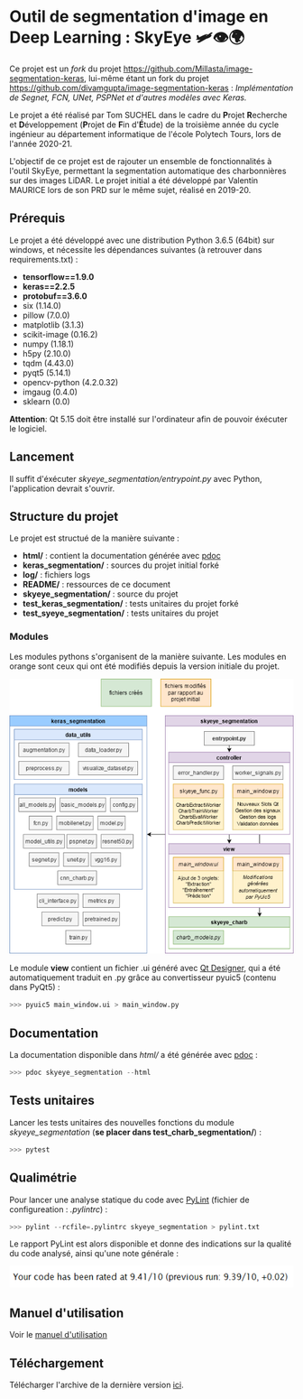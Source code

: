 # Outil de segmentation d'image en Deep Learning : SkyEye :small_airplane::eye::earth_africa:


Ce projet est un *fork* du projet https://github.com/Millasta/image-segmentation-keras, lui-même étant un fork du projet https://github.com/divamgupta/image-segmentation-keras : *Implémentation de Segnet, FCN, UNet, PSPNet et d'autres modèles avec Keras.*

Le projet a été réalisé par Tom SUCHEL dans le cadre du **P**rojet **R**echerche et **D**éveloppement (**P**rojet de **F**in d'**É**tude) de la troisième année du cycle ingénieur au département informatique de l'école Polytech Tours, lors de l'année 2020-21. 

L'objectif de ce projet est de rajouter un ensemble de fonctionnalités à l'outil SkyEye, permettant la segmentation automatique des charbonnières sur des images LiDAR.
Le projet initial a été développé par Valentin MAURICE lors de son PRD sur le même sujet, réalisé en 2019-20.


## Prérequis

Le projet a été développé avec une distribution Python 3.6.5 (64bit) sur windows, et nécessite les dépendances suivantes (à retrouver dans requirements.txt) :

- **tensorflow==1.9.0**
- **keras==2.2.5**
- **protobuf==3.6.0**
- six (1.14.0)
- pillow (7.0.0)
- matplotlib (3.1.3)
- scikit-image (0.16.2)
- numpy (1.18.1)
- h5py (2.10.0)
- tqdm (4.43.0)
- pyqt5 (5.14.1)
- opencv-python (4.2.0.32)
- imgaug (0.4.0)
- sklearn (0.0)

**Attention**: Qt 5.15 doit être installé sur l'ordinateur afin de pouvoir éxécuter le logiciel.

## Lancement

Il suffit d'éxécuter *skyeye_segmentation/entrypoint.py* avec Python, l'application devrait s'ouvrir.



## Structure du projet

Le projet est structué de la manière suivante :

- **html/** : contient la documentation générée avec [pdoc](https://pdoc3.github.io/pdoc/) 
- **keras_segmentation/** : sources du projet initial forké
- **log/** : fichiers logs
- **README/** : ressources de ce document
- **skyeye_segmentation/** : source du projet
- **test_keras_segmentation/** : tests unitaires du projet forké
- **test_syeye_segmentation/** : tests unitaires du projet



### Modules

Les modules pythons s'organisent de la manière suivante. Les modules en orange sont ceux qui ont été modifiés depuis la version initiale du projet.

![Diagramme des modules](README/project-uml.png "Diagramme de modules")

Le module **view** contient un fichier .ui généré avec [Qt Designer](https://build-system.fman.io/qt-designer-download), qui a été automatiquement traduit en .py grâce au convertisseur pyuic5 (contenu dans PyQt5) : 

```python
>>> pyuic5 main_window.ui > main_window.py
```



## Documentation

La documentation disponible dans *html/* a été générée avec [pdoc](https://pdoc3.github.io/pdoc/) : 

```python
>>> pdoc skyeye_segmentation --html
```



## Tests unitaires

Lancer les tests unitaires des nouvelles fonctions du module *skyeye_segmentation* (**se placer dans test_charb_segmentation/**) :

```python
>>> pytest
```



## Qualimétrie

Pour lancer une analyse statique du code avec [PyLint](https://www.pylint.org/) (fichier de configureation : *.pylintrc*) :

```python
>>> pylint --rcfile=.pylintrc skyeye_segmentation > pylint.txt
```

Le rapport PyLint est alors disponible et donne des indications sur la qualité du code analysé, ainsi qu'une note générale :

![Rapport PyLint](README/pylint.PNG "Rapport PyLint")



## Manuel d'utilisation

Voir le [manuel d'utilisation](MANUAL/Manuel.md)


## Téléchargement

Télécharger l'archive de la dernière version [ici](https://github.com/Millasta/image-segmentation-keras/releases).
